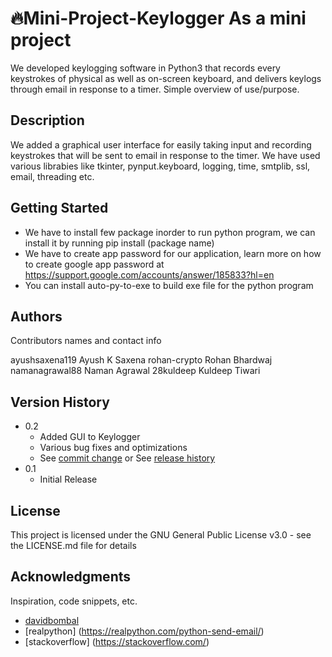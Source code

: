 # 🔥Mini-Project-Keylogger As a mini project
We developed keylogging software in Python3 that records every keystrokes of physical as
well as on-screen keyboard, and delivers keylogs through email in response to a timer.
Simple overview of use/purpose.

## Description
We added a graphical user interface for easily taking input and recording keystrokes that will be sent to email in response to the timer. We have used various librabies like  tkinter, pynput.keyboard, logging, time, smtplib, ssl, email, threading etc.

## Getting Started
* We have to install few package inorder to run python program, we can install it by running pip install (package name)
* We have to create app password for our application, learn more on how to create google app password at https://support.google.com/accounts/answer/185833?hl=en
* You can install auto-py-to-exe to build exe file for the python program


## Authors

Contributors names and contact info

ayushsaxena119 Ayush K Saxena
rohan-crypto Rohan Bhardwaj 
namanagrawal88 Naman Agrawal
28kuldeep Kuldeep Tiwari 


## Version History

* 0.2
    * Added GUI to Keylogger
    * Various bug fixes and optimizations
    * See [commit change]() or See [release history]()
* 0.1
    * Initial Release

## License

This project is licensed under the GNU General Public License v3.0 - see the LICENSE.md file for details

## Acknowledgments

Inspiration, code snippets, etc.
* [davidbombal](https://github.com/davidbombal/CompTIA-Security-Plus/blob/main/python-keylogger)
* [realpython] (https://realpython.com/python-send-email/)
* [stackoverflow] (https://stackoverflow.com/)
